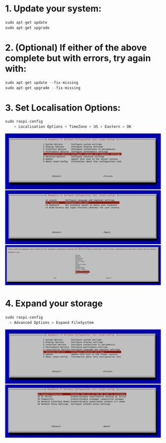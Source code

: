 # 1. Update your system:
```python
sudo apt-get update
sudo apt-get upgrade
```

# 2. (Optional) If either of the above complete but with errors, try again with:
```python 
sudo apt-get update --fix-missing
sudo apt-get upgrade --fix-missing
```

# 3. Set Localisation Options:
```python
sudo raspi-config
	> Localisation Options > TimeZone > US > Eastern > OK
```
![](/assets/img/Localization1.png)
![](/assets/img/Localization2.png)
![](/assets/img/Localization3.png)


# 4. Expand your storage
```python
sudo raspi-config
  > Advanced Options > Expand FileSystem
```
![](/assets/img/Disk1.png)
![](/assets/img/Disk2.png)